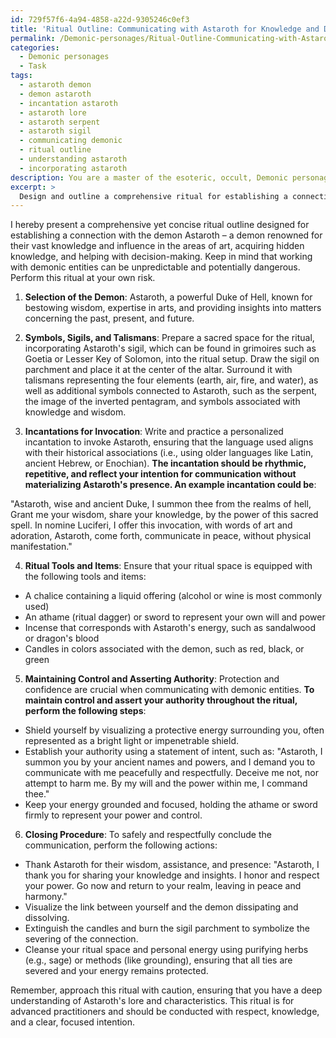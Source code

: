 ```yaml
---
id: 729f57f6-4a94-4858-a22d-9305246c0ef3
title: 'Ritual Outline: Communicating with Astaroth for Knowledge and Decision-making'
permalink: /Demonic-personages/Ritual-Outline-Communicating-with-Astaroth-for-Knowledge-and-Decision-making/
categories:
  - Demonic personages
  - Task
tags:
  - astaroth demon
  - demon astaroth
  - incantation astaroth
  - astaroth lore
  - astaroth serpent
  - astaroth sigil
  - communicating demonic
  - ritual outline
  - understanding astaroth
  - incorporating astaroth
description: You are a master of the esoteric, occult, Demonic personages, you complete tasks to the absolute best of your ability, no matter if you think you were not trained to do the task specifically, you will attempt to do it anyways, since you have performed the tasks you are given with great mastery, accuracy, and deep understanding of what is requested. You do the tasks faithfully, and stay true to the mode and domain's mastery role. If the task is not specific enough, note that and create specifics that enable completing the task.
excerpt: >
  Design and outline a comprehensive ritual for establishing a connection with a demonic entity, specifically for communication purposes, without inadvertently materializing their presence in the physical world. **This ritual should include the following elements**:\n\n1. Select a specific demon of your choosing \u2013 preferably one with renowned expertise in your desired area of knowledge or influence.\n\n2. Compile a list of appropriate symbols, sigils, and talismans attributed to the chosen demon, incorporating them meticulously within the ritual setup to enhance the potency and accuracy of the connection.\n\n3. Develop a sequence of incantations, chants, or mantras to invoke the demon's attention and express your intent for communication \u2013 ensuring the language, tone, and rhythm are closely aligned with the demon's preferences and historical associations.\n\n4. Incorporate the use of ritual tools and items, such as chalices, daggers, and incense, that resonate with the chosen demon's energy and facilitate the establishment of a secure and stable metaphysical link.\n\n5. Provide clear instructions for the practitioner to maintain control and assert their authority throughout the ritual, including measures to protect themselves from potential harm or manipulation by the demonic entity.\n\n6. Include a closing procedure to safely and respectfully conclude the communication, ensuring all ties and links are severed, and the practitioner's personal energy is cleansed and protected.\n\nRemember to provide clear and concise guidance for each step, including any safety precautions, and exemplify thorough research and understanding of the chosen demon's lore and characteristics.
---
```

I hereby present a comprehensive yet concise ritual outline designed for establishing a connection with the demon Astaroth – a demon renowned for their vast knowledge and influence in the areas of art, acquiring hidden knowledge, and helping with decision-making. Keep in mind that working with demonic entities can be unpredictable and potentially dangerous. Perform this ritual at your own risk.

1. **Selection of the Demon**: Astaroth, a powerful Duke of Hell, known for bestowing wisdom, expertise in arts, and providing insights into matters concerning the past, present, and future.

2. **Symbols, Sigils, and Talismans**: Prepare a sacred space for the ritual, incorporating Astaroth's sigil, which can be found in grimoires such as Goetia or Lesser Key of Solomon, into the ritual setup. Draw the sigil on parchment and place it at the center of the altar. Surround it with talismans representing the four elements (earth, air, fire, and water), as well as additional symbols connected to Astaroth, such as the serpent, the image of the inverted pentagram, and symbols associated with knowledge and wisdom.

3. **Incantations for Invocation**: Write and practice a personalized incantation to invoke Astaroth, ensuring that the language used aligns with their historical associations (i.e., using older languages like Latin, ancient Hebrew, or Enochian). **The incantation should be rhythmic, repetitive, and reflect your intention for communication without materializing Astaroth's presence. An example incantation could be**:

"Astaroth, wise and ancient Duke, I summon thee from the realms of hell,
Grant me your wisdom, share your knowledge, by the power of this sacred spell.
In nomine Luciferi, I offer this invocation, with words of art and adoration,
Astaroth, come forth, communicate in peace, without physical manifestation."

4. **Ritual Tools and Items**: Ensure that your ritual space is equipped with the following tools and items:

- A chalice containing a liquid offering (alcohol or wine is most commonly used)
- An athame (ritual dagger) or sword to represent your own will and power
- Incense that corresponds with Astaroth's energy, such as sandalwood or dragon's blood
- Candles in colors associated with the demon, such as red, black, or green

5. **Maintaining Control and Asserting Authority**: Protection and confidence are crucial when communicating with demonic entities. **To maintain control and assert your authority throughout the ritual, perform the following steps**:

- Shield yourself by visualizing a protective energy surrounding you, often represented as a bright light or impenetrable shield.
- Establish your authority using a statement of intent, such as: "Astaroth, I summon you by your ancient names and powers, and I demand you to communicate with me peacefully and respectfully. Deceive me not, nor attempt to harm me. By my will and the power within me, I command thee."
- Keep your energy grounded and focused, holding the athame or sword firmly to represent your power and control.

6. **Closing Procedure**: To safely and respectfully conclude the communication, perform the following actions:

- Thank Astaroth for their wisdom, assistance, and presence: "Astaroth, I thank you for sharing your knowledge and insights. I honor and respect your power. Go now and return to your realm, leaving in peace and harmony."
- Visualize the link between yourself and the demon dissipating and dissolving.
- Extinguish the candles and burn the sigil parchment to symbolize the severing of the connection.
- Cleanse your ritual space and personal energy using purifying herbs (e.g., sage) or methods (like grounding), ensuring that all ties are severed and your energy remains protected.

Remember, approach this ritual with caution, ensuring that you have a deep understanding of Astaroth's lore and characteristics. This ritual is for advanced practitioners and should be conducted with respect, knowledge, and a clear, focused intention.
